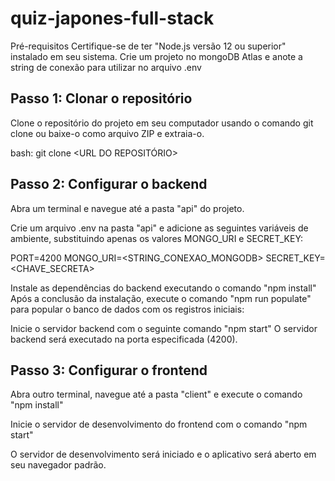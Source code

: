 # quiz-japones-full-stack

Pré-requisitos
Certifique-se de ter "Node.js versão 12 ou superior" instalado em seu sistema.
Crie um projeto no mongoDB Atlas e anote a string de conexão para utilizar no arquivo .env

Passo 1: Clonar o repositório
------------------------------------------------------------------------------------------------------------------

Clone o repositório do projeto em seu computador usando o comando git clone ou baixe-o como arquivo ZIP e extraia-o.

bash:
git clone <URL DO REPOSITÓRIO>

Passo 2: Configurar o backend
------------------------------------------------------------------------------------------------------------------

Abra um terminal e navegue até a pasta "api" do projeto.

Crie um arquivo .env na pasta "api" e adicione as seguintes variáveis de ambiente, substituindo apenas os valores MONGO_URI e SECRET_KEY:

PORT=4200
MONGO_URI=<STRING_CONEXAO_MONGODB>
SECRET_KEY=<CHAVE_SECRETA>

Instale as dependências do backend executando o comando "npm install"
Após a conclusão da instalação, execute o comando "npm run populate" para popular o banco de dados com os registros iniciais:

Inicie o servidor backend com o seguinte comando "npm start"
O servidor backend será executado na porta especificada (4200).

Passo 3: Configurar o frontend
------------------------------------------------------------------------------------------------------------------
Abra outro terminal, navegue até a pasta "client" e execute o comando "npm install"

Inicie o servidor de desenvolvimento do frontend com o comando "npm start"

O servidor de desenvolvimento será iniciado e o aplicativo será aberto em seu navegador padrão.
